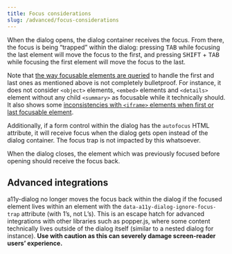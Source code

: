 ```yaml
---
title: Focus considerations
slug: /advanced/focus-considerations
---
```


When the dialog opens, the dialog container receives the focus. From there, the focus is being “trapped” within the dialog: pressing <kbd>TAB</kbd> while focusing the last element will move the focus to the first, and pressing <kbd>SHIFT</kbd> + <kbd>TAB</kbd> while focusing the first element will move the focus to the last.

Note that [the way focusable elements are queried](https://github.com/KittyGiraudel/focusable-selectors) to handle the first and last ones as mentioned above is not completely bulletproof. For instance, it does not consider `<object>` elements, `<embed>` elements and `<details>` element without any child `<summary>` as focusable while it technically should. It also shows some [inconsistencies with `<iframe>` elements when first or last focusable element](https://github.com/KittyGiraudel/a11y-dialog/issues/149).

Additionally, if a form control within the dialog has the `autofocus` HTML attribute, it will receive focus when the dialog gets open instead of the dialog container. The focus trap is not impacted by this whatsoever.

When the dialog closes, the element which was previously focused before opening should receive the focus back.

## Advanced integrations

a11y-dialog no longer moves the focus back within the dialog if the focused element lives within an element with the `data-a11y-dialog-ignore-focus-trap` attribute (with 1’s, not L’s). This is an escape hatch for advanced integrations with other libraries such as popper.js, where some content technically lives outside of the dialog itself (similar to a nested dialog for instance). **Use with caution as this can severely damage screen-reader users’ experience.**
